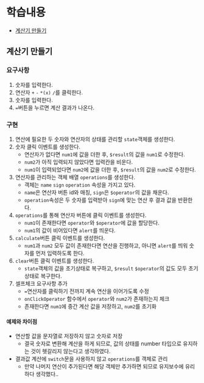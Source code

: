 # 학습내용

- [계산기 만들기](#계산기-만들기)

## 계산기 만들기

### 요구사항

1. 숫자를 입력한다.
2. 연산자 `+` `-` `*(x)` `/`를 클릭한다.
3. 숫자를 입력한다.
4. `=`버튼을 누르면 계산 결과가 나온다.

### 구현

1. 연산에 필요한 두 숫자와 연산자의 상태를 관리할 `state`객체를 생성한다.
2. 숫자 클릭 이벤트를 생성한다.
    - 연산자가 없다면 `num1`에 값을 더한 후, `$result`의 값을 `num1`로 수정한다.
    - `num2`가 아직 입력되지 않았다면 입력칸을 비운다.
    - `num1`이 입력되었다면 `num2`에 값을 더한 후, `$result`의 값을 `num2`로 수정한다.
3. 연산자를 관리하는 객체 배열 `operations`를 생성한다.
    - 객체는 `name` `sign` `operation` 속성을 가지고 있다.
    - `name`은 연산자 버튼 id와 매칭, `sign`은 `$operator`의 값을 채운다.
    - `operation`속성은 두 숫자를 입력받아 `sign`에 맞는 연산 후 결과 값을 반환한다.
4. `operations`를 통해 연산자 버튼에 클릭 이벤트를 생성한다.
    - `num1`이 존재한다면 `operator`와 `$operator`에 값을 할당한다.
    - `num1`의 값이 비어있다면 `alert`를 띄운다.
5. `calculate`버튼 클릭 이벤트를 생성한다.
    - `num1`과 `num2` 모두 값이 존재한다면 연산을 진행하고, 아니면 `alert`를 띄워 숫자를 먼저 입력하도록 한다.
6. `clear`버튼 클릭 이벤트를 생성한다.
    - `state`객체의 값을 초기상태로 복구하고, `$result` `$operator`의 값도 모두 초기상태로 복구한다.
7. 셀프체크 요구사항 추가
    - `=`연산자를 클릭하기 전까지 계속 연산을 이어가도록 수정
    - `onClickOperator` 함수에서 `operator`와 `num2`가 존재하는지 체크
    - 존재한다면 `num1`에 중간 계산 값을 저장하고, `num2`를 초기화

#### 예제와 차이점

- 연산할 값을 문자열로 저장하지 않고 숫자로 저장
    - 결국 숫자로 변환해 계산을 하게 되므로, 값의 상태를 number 타입으로 유지하는 것이 헷갈리지 않는다고 생각하였다.
- 결과값 계산에 `switch`문을 사용하지 않고 `operations`를 객체로 관리
    - 만약 나머지 연산이 추가된다면 해당 객체만 추가하면 되므로 유지보수에 유리하다 생각했다..
